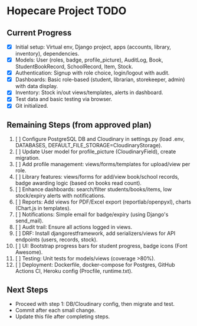 # Hopecare Project TODO

## Current Progress
- [x] Initial setup: Virtual env, Django project, apps (accounts, library, inventory), dependencies.
- [x] Models: User (roles, badge, profile_picture), AuditLog, Book, StudentBookRecord, SchoolRecord, Item, Stock.
- [x] Authentication: Signup with role choice, login/logout with audit.
- [x] Dashboards: Basic role-based (student, librarian, storekeeper, admin) with data display.
- [x] Inventory: Stock in/out views/templates, alerts in dashboard.
- [x] Test data and basic testing via browser.
- [x] Git initialized.

## Remaining Steps (from approved plan)
1. [ ] Configure PostgreSQL DB and Cloudinary in settings.py (load .env, DATABASES, DEFAULT_FILE_STORAGE=CloudinaryStorage).
2. [ ] Update User model for profile_picture (CloudinaryField), create migration.
3. [ ] Add profile management: views/forms/templates for upload/view per role.
4. [ ] Library features: views/forms for add/view book/school records, badge awarding logic (based on books read count).
5. [ ] Enhance dashboards: search/filter students/books/items, low stock/expiry alerts with notifications.
6. [ ] Reports: Add views for PDF/Excel export (reportlab/openpyxl), charts (Chart.js in templates).
7. [ ] Notifications: Simple email for badge/expiry (using Django's send_mail).
8. [ ] Audit trail: Ensure all actions logged in views.
9. [ ] DRF: Install djangorestframework, add serializers/views for API endpoints (users, records, stock).
10. [ ] UI: Bootstrap progress bars for student progress, badge icons (Font Awesome).
11. [ ] Testing: Unit tests for models/views (coverage >80%).
12. [ ] Deployment: Dockerfile, docker-compose for Postgres, GitHub Actions CI, Heroku config (Procfile, runtime.txt).

## Next Steps
- Proceed with step 1: DB/Cloudinary config, then migrate and test.
- Commit after each small change.
- Update this file after completing steps.
